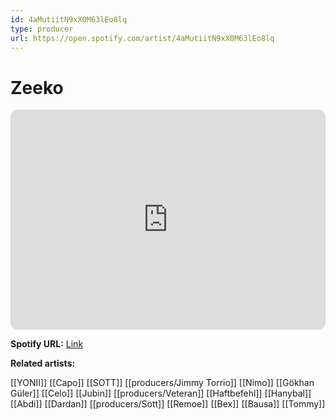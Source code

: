 ```yaml
---
id: 4aMutiitN9xX0M63lEo8lq
type: producer
url: https://open.spotify.com/artist/4aMutiitN9xX0M63lEo8lq
---
```

# Zeeko

<iframe style="border-radius:12px" src="https://open.spotify.com/embed/artist/4aMutiitN9xX0M63lEo8lq" width="100%" height="352" frameBorder="0" allowfullscreen="" allow="autoplay; clipboard-write; encrypted-media; fullscreen; picture-in-picture" loading="lazy"></iframe>

**Spotify URL:** [Link](https://open.spotify.com/artist/4aMutiitN9xX0M63lEo8lq)

**Related artists:**

[[YONII]]
[[Capo]]
[[SOTT]]
[[producers/Jimmy Torrio]]
[[Nimo]]
[[Gökhan Güler]]
[[Celo]]
[[Jubin]]
[[producers/Veteran]]
[[Haftbefehl]]
[[Hanybal]]
[[Abdi]]
[[Dardan]]
[[producers/Sott]]
[[Remoe]]
[[Bex]]
[[Bausa]]
[[Tommy]]
